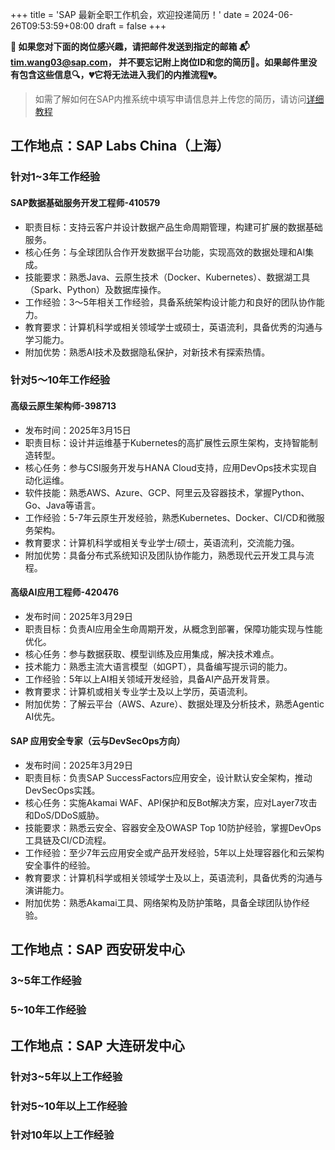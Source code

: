 +++
title = 'SAP 最新全职工作机会，欢迎投递简历！'
date = 2024-06-26T09:53:59+08:00
draft = false
+++

**📢 如果您对下面的岗位感兴趣，请把邮件发送到指定的邮箱
📬[tim.wang03@sap.com](mailto:tim.wang03@sap.com)，
并不要忘记附上岗位ID和您的简历📄。如果邮件里没有包含这些信息🔍，💔它将无法进入我们的内推流程💔。**
> 如需了解如何在SAP内推系统中填写申请信息并上传您的简历，请访问[详细教程](/sap/how-to-apply)


## 工作地点：SAP Labs China（上海）

### 针对1~3年工作经验
#### SAP数据基础服务开发工程师-410579
* 职责目标：支持云客户并设计数据产品生命周期管理，构建可扩展的数据基础服务。
* 核心任务：与全球团队合作开发数据平台功能，实现高效的数据处理和AI集成。
* 技能要求：熟悉Java、云原生技术（Docker、Kubernetes）、数据湖工具（Spark、Python）及数据库操作。
* 工作经验：3～5年相关工作经验，具备系统架构设计能力和良好的团队协作能力。
* 教育要求：计算机科学或相关领域学士或硕士，英语流利，具备优秀的沟通与学习能力。
* 附加优势：熟悉AI技术及数据隐私保护，对新技术有探索热情。

### 针对5～10年工作经验
#### 高级云原生架构师-398713
* 发布时间：2025年3月15日
* 职责目标：设计并运维基于Kubernetes的高扩展性云原生架构，支持智能制造转型。
* 核心任务：参与CSI服务开发与HANA Cloud支持，应用DevOps技术实现自动化运维。
* 软件技能：熟悉AWS、Azure、GCP、阿里云及容器技术，掌握Python、Go、Java等语言。
* 工作经验：5-7年云原生开发经验，熟悉Kubernetes、Docker、CI/CD和微服务架构。
* 教育要求：计算机科学或相关专业学士/硕士，英语流利，交流能力强。
* 附加优势：具备分布式系统知识及团队协作能力，熟悉现代云开发工具与流程。


#### 高级AI应用工程师-420476
* 发布时间：2025年3月29日
* 职责目标：负责AI应用全生命周期开发，从概念到部署，保障功能实现与性能优化。
* 核心任务：参与数据获取、模型训练及应用集成，解决技术难点。
* 技术能力：熟悉主流大语言模型（如GPT），具备编写提示词的能力。
* 工作经验：5年以上AI相关领域开发经验，具备AI产品开发背景。
* 教育要求：计算机或相关专业学士及以上学历，英语流利。
* 附加优势：了解云平台（AWS、Azure）、数据处理及分析技术，熟悉Agentic AI优先。

#### SAP 应用安全专家（云与DevSecOps方向）
* 发布时间：2025年3月29日
* 职责目标：负责SAP SuccessFactors应用安全，设计默认安全架构，推动DevSecOps实践。
* 核心任务：实施Akamai WAF、API保护和反Bot解决方案，应对Layer7攻击和DoS/DDoS威胁。
* 技能要求：熟悉云安全、容器安全及OWASP Top 10防护经验，掌握DevOps工具链及CI/CD流程。
* 工作经验：至少7年云应用安全或产品开发经验，5年以上处理容器化和云架构安全事件的经验。
* 教育要求：计算机科学或相关领域学士及以上，英语流利，具备优秀的沟通与演讲能力。
* 附加优势：熟悉Akamai工具、网络架构及防护策略，具备全球团队协作经验。

## 工作地点：SAP 西安研发中心
### 3~5年工作经验
### 5~10年工作经验

## 工作地点：SAP 大连研发中心

### 针对3~5年以上工作经验

### 针对5~10年以上工作经验


### 针对10年以上工作经验
